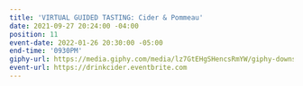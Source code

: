 ```yaml
---
title: 'VIRTUAL GUIDED TASTING: Cider & Pommeau'
date: 2021-09-27 20:24:00 -04:00
position: 11
event-date: 2022-01-26 20:30:00 -05:00
end-time: '0930PM'
giphy-url: https://media.giphy.com/media/lz7GtEHgSHencsRmYW/giphy-downsized-large.gif
event-url: https://drinkcider.eventbrite.com
---
```


